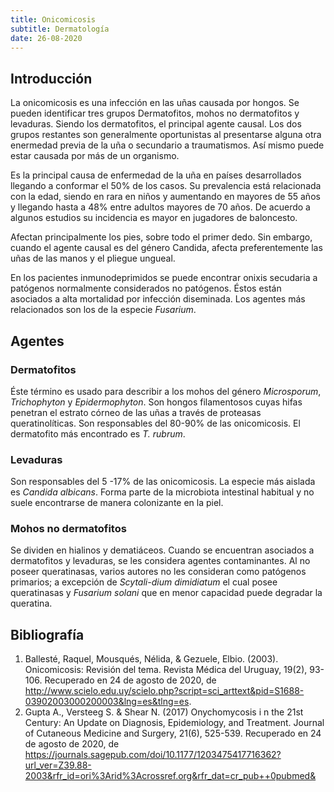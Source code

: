 ```yaml
---
title: Onicomicosis
subtitle: Dermatología
date: 26-08-2020
---
```

## Introducción

La onicomicosis es una infección en las uñas causada por hongos. Se pueden identificar tres grupos Dermatofitos, mohos no dermatofitos y levaduras. Siendo los dermatofitos, el principal agente causal. Los dos grupos restantes son generalmente oportunistas al presentarse alguna otra enermedad previa de la uña o secundario a traumatismos. Así mismo puede estar causada por más de un organismo.

Es la principal causa de enfermedad de la uña en países desarrollados llegando a conformar el 50% de los casos. Su prevalencia está relacionada con la edad, siendo en rara en niños y aumentando en mayores de 55 años y llegando hasta a 48% entre adultos mayores de 70 años. De acuerdo a algunos estudios su  incidencia es mayor en jugadores de baloncesto.

Afectan principalmente los pies, sobre todo el primer dedo. Sin embargo, cuando el agente causal es del género Candida, afecta preferentemente las uñas de las manos y el pliegue ungueal.

En los pacientes inmunodeprimidos se puede encontrar onixis secudaria a patógenos normalmente considerados no patógenos. Éstos están asociados a alta mortalidad por infección diseminada. Los agentes más relacionados son los de la especie *Fusarium*.

## Agentes

### Dermatofitos

Éste término es usado para describir a los mohos del género *Microsporum*, *Trichophyton* y *Epidermophyton*. Son hongos filamentosos cuyas hifas penetran el estrato córneo de las uñas a través de proteasas queratinolíticas. Son responsables del 80-90% de las onicomicosis. El dermatofito más encontrado es *T. rubrum*.

### Levaduras

Son responsables del 5 -17% de las onicomicosis. La especie más aislada es *Candida albicans*. Forma parte de la microbiota intestinal habitual y no suele encontrarse de manera colonizante en la piel.

### Mohos no dermatofitos

Se dividen en hialinos y dematiáceos. Cuando se encuentran asociados a dermatofitos y levaduras, se les considera agentes contaminantes. Al no poseer queratinasas, varios autores no les consideran como patógenos primarios; a excepción de *Scytali-dium dimidiatum* el cual posee queratinasas y *Fusarium solani* que en menor capacidad puede degradar la queratina.

## Bibliografía

1. Ballesté, Raquel, Mousqués, Nélida, & Gezuele, Elbio. (2003). Onicomicosis: Revisión del tema. Revista Médica del Uruguay, 19(2), 93-106. Recuperado en 24 de agosto de 2020, de http://www.scielo.edu.uy/scielo.php?script=sci_arttext&pid=S1688-03902003000200003&lng=es&tlng=es.  
2. Gupta A., Versteeg S. & Shear N. (2017) Onychomycosis i n the 21st Century: An Update on Diagnosis, Epidemiology, and Treatment. Journal of Cutaneous Medicine and Surgery, 21(6), 525-539. Recuperado en 24 de agosto de 2020, de https://journals.sagepub.com/doi/10.1177/1203475417716362?url_ver=Z39.88-2003&rfr_id=ori%3Arid%3Acrossref.org&rfr_dat=cr_pub++0pubmed&
